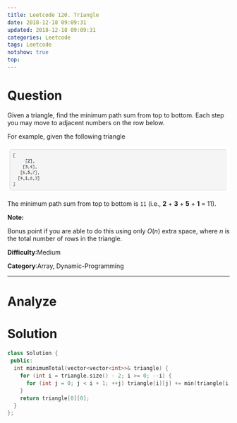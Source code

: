 ```yaml
---
title: Leetcode 120. Triangle
date: 2018-12-18 09:09:31
updated: 2018-12-18 09:09:31
categories: Leetcode
tags: Leetcode
notshow: true
top:
---
```


# Question

Given a triangle, find the minimum path sum from top to bottom. Each step you may move to adjacent numbers on the row below.

For example, given the following triangle

![](/images/in-post/2018-12-18-Leetcode-120-Triangle/2018-12-19-15-36-57.png)

The minimum path sum from top to bottom is  `11`  (i.e.,  **2**  +  **3**  +  **5**  +  **1**  = 11).

**Note:**

Bonus point if you are able to do this using only  _O_(_n_) extra space, where  _n_  is the total number of rows in the triangle.

**Difficulty**:Medium

**Category**:Array, Dynamic-Programming

<!-- more -->

------------

# Analyze

# Solution

```cpp
class Solution {
 public:
  int minimumTotal(vector<vector<int>>& triangle) {
    for (int i = triangle.size() - 2; i >= 0; --i) {
      for (int j = 0; j < i + 1; ++j) triangle[i][j] += min(triangle[i + 1][j], triangle[i + 1][j + 1]);
    }
    return triangle[0][0];
  }
};
```